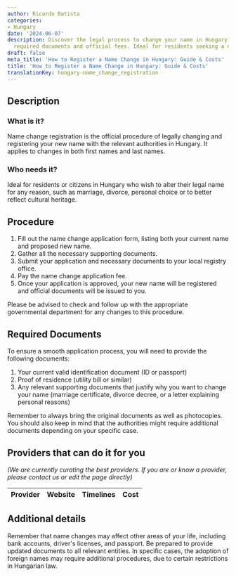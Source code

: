 ```yaml
---
author: Ricardo Batista
categories:
- Hungary
date: '2024-06-07'
description: Discover the legal process to change your name in Hungary, including
  required documents and official fees. Ideal for residents seeking a name alteration.
draft: false
meta_title: 'How to Register a Name Change in Hungary: Guide & Costs'
title: 'How to Register a Name Change in Hungary: Guide & Costs'
translationKey: hungary-name_change_registration
---
```



## Description
### What is it?
Name change registration is the official procedure of legally changing and registering your new name with the relevant authorities in Hungary. It applies to changes in both first names and last names.

### Who needs it?
Ideal for residents or citizens in Hungary who wish to alter their legal name for any reason, such as marriage, divorce, personal choice or to better reflect cultural heritage.

## Procedure
1. Fill out the name change application form, listing both your current name and proposed new name.
2. Gather all the necessary supporting documents.
3. Submit your application and necessary documents to your local registry office.
4. Pay the name change application fee.
5. Once your application is approved, your new name will be registered and official documents will be issued to you.

Please be advised to check and follow up with the appropriate governmental department for any changes to this procedure.

## Required Documents
To ensure a smooth application process, you will need to provide the following documents:
1. Your current valid identification document (ID or passport)
2. Proof of residence (utility bill or similar)
3. Any relevant supporting documents that justify why you want to change your name (marriage certificate, divorce decree, or a letter explaining personal reasons)

Remember to always bring the original documents as well as photocopies. You should also keep in mind that the authorities might require additional documents depending on your specific case.

## Providers that can do it for you

_(We are currently curating the best providers. If you are or know a provider, please contact us or edit the page directly)_

| Provider        |     Website     |     Timelines    |       Cost      |
| --------------- | --------------- |  :-------------: | :-------------: |

## Additional details
Remember that name changes may affect other areas of your life, including bank accounts, driver's licenses, and passport. Be prepared to provide updated documents to all relevant entities. In specific cases, the adoption of foreign names may require additional procedures, due to certain restrictions in Hungarian law.